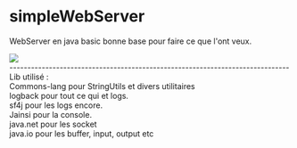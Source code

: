 # simpleWebServer
WebServer en java basic bonne base pour faire ce que l'ont veux.

<img src="https://i.gyazo.com/501a7d80e2a8fee6991d312b28c96f69.png"><br>
------------------------------------------------------------------------------<br>
Lib utilisé :<br>
Commons-lang pour StringUtils et divers utilitaires<br>
logback pour tout ce qui et logs.<br>
sf4j pour les logs encore.<br>
Jainsi pour la console.<br>
java.net pour les socket<br>
java.io pour les buffer, input, output etc<br>
